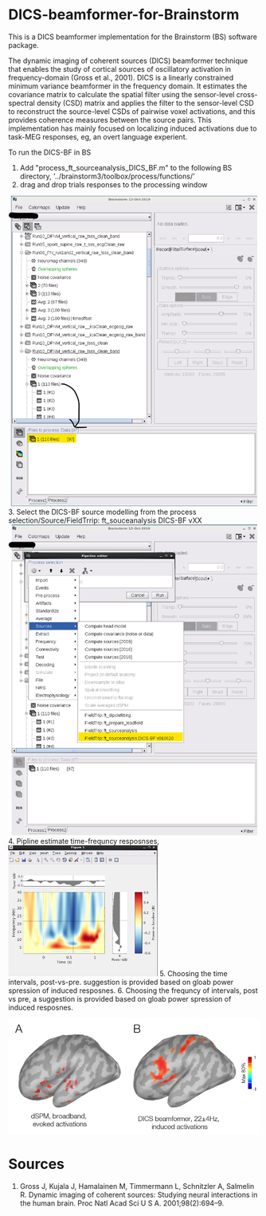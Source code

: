 # DICS-beamformer-for-Brainstorm
This is a DICS beamformer implementation for the Brainstorm (BS) software package.

The dynamic imaging of coherent sources (DICS) beamformer technique that enables the study of cortical sources of oscillatory activation in frequency-domain (Gross et al., 2001). DICS is a linearly constrained minimum variance beamformer in the frequency domain. It estimates the covariance matrix to calculate the spatial filter using the sensor-level cross-spectral density (CSD) matrix and applies the filter to the sensor-level CSD to reconstruct the source-level CSDs of pairwise voxel activations, and this provides coherence measures between the source pairs.
This implementation has mainly focused on localizing induced activations due to task-MEG responses, eg, an overt language experient.

To run the DICS-BF in BS
1. Add "process_ft_sourceanalysis_DICS_BF.m" to the following BS directory, '../brainstorm3/toolbox/process/functions/'
2. drag and drop trials responses to the processing window
<img src="images/1_screenshot.png" width="500">
3. Select the DICS-BF source modelling from the process selection/Source/FieldTrrip: ft_souceanalysis DICS-BF vXX 
<img src="images/2_screenshot.png" width="500">
4. Pipline estimate time-frequncy resposnses,
<img src="images/3_screenshot.png" width="300">
5. Choosing the time intervals, post-vs-pre. suggestion is provided based on gloab power spression of induced resposnes.
<!-- <img src="images/4_screenshot.png" width="500"> -->
6. Choosing the frequncy of intervals, post vs pre, a suggestion is provided based on gloab power spression of induced resposnes.
<!-- <img src="images/5_screenshot.png" width="600"> -->
<!-- <img src="images/6_screenshot.png" width="600"> -->
<p align="center">
<img src="images/7_screenshot.png" width="600">
</p>

# Sources
1. Gross J, Kujala J, Hamalainen M, Timmermann L, Schnitzler A, Salmelin R. Dynamic imaging of coherent sources: Studying neural interactions in the human brain. Proc Natl Acad Sci U S A. 2001;98(2):694–9.
